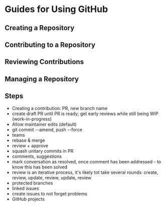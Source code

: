 # Guides for Using GitHub

## Creating a Repository

## Contributing to a Repository

## Reviewing Contributions

## Managing a Repository

## Steps

* Creating a contribution: PR, new branch name
* create draft PR until PR is ready; get early reviews while still being WIP (work-in-progress)
* Allow maintainer edits (default)
* git commit --amend, push --force
* teams
* rebase & merge
* review + approve
* squash unitary commits in PR
* comments, suggestions
* mark conversation as resolved, once comment has been addressed - to know this has been solved
* review is an iterative process, it's likely tot take several rounds: create, review, update, review, update, review
* protected branches
* linked issues
* create issues to not forget problems
* GitHub projects
